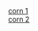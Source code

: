 <html>
<body>
<a href="192.168.0.1">corn 1</a> <br>
<a href="https://i.imgur.com/Ucm66d3.jpeg">corn 2</a> <br>
</body>
</html>
